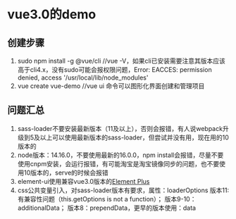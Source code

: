 <!--
 * @Author: 王宏伟1
 * @Email：wanghongwei@hualala.com2
 * @Date: 2022-03-08 14:43:11
 * @Description: 页面/组件/功能的描述
 * @FilePath: /vue3.0/README.md
-->
# vue3.0的demo

## 创建步骤
1. sudo npm install -g @vue/cli  //vue -V，如果cli已安装需要注意其版本应该高于cli4.x，没有sudo可能会报权限问题，Error: EACCES: permission denied, access '/usr/local/lib/node_modules'
2. vue create vue-demo   //vue ui 命令可以图形化界面创建和管理项目

## 问题汇总
1. sass-loader不要安装最新版本（11及以上），否则会报错，有人说webpack升级到5及以上可以使用最新版本的sass-loader，但尝试并没有用，现在用的10版本的
2. node版本：14.16.0，不要使用最新的16.0.0，npm install会报错，尽量不要使用cnpm安装，会运行报错，有可能淘宝是淘宝镜像同步的问题，也不要使用10版本的，serve的时候会报错
3. element-ui使用兼容vue3.0版本的[Element Plus](https://element-plus.gitee.io/)
4. css公共变量引入，对sass-loader版本有要求，属性：loaderOptions 版本11:有兼容性问题（this.getOptions is not a function）； 版本9-10：additionalData； 版本8：prependData，更早的版本使用：data